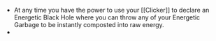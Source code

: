 - At any time you have the power to use your [[Clicker]] to declare an Energetic Black Hole where you can throw any of your Energetic Garbage to be instantly composted into raw energy.
-